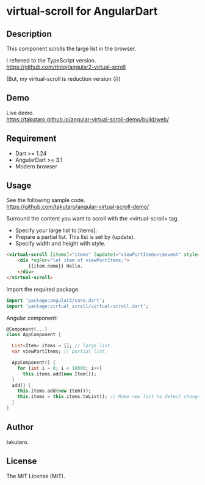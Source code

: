 virtual-scroll for AngularDart
==============================


## Description

This component scrolls the large list in the browser.

I referred to the TypeScript version.<br>
https://github.com/rintoj/angular2-virtual-scroll

(But, my virtual-scroll is reduction version 😣)

## Demo

Live demo.<br>
https://takutaro.github.io/angular-virtual-scroll-demo/build/web/

## Requirement

* Dart >= 1.24
* AngularDart >= 3.1
* Modern browser

## Usage

See the following sample code.<br>
https://github.com/takutaro/angular-virtual-scroll-demo/

Surround the content you want to scroll with the \<virtual-scroll\> tag.
* Specify your large list to [items].
* Prepare a partial list. This list is set by (update).
* Specify width and height with style.

```html
<virtual-scroll [items]="items" (update)="viewPortItems=\$event" style="width:auto; height:75vh;">
    <div *ngFor="let item of viewPortItems;">
        {{item.name}} Hello.
    </div>
</virtual-scroll>
```
Import the required package.

```Dart
import 'package:angular2/core.dart';
import 'package:virtual_scroll/virtual-scroll.dart';
```

Angular component:

```Dart
@Component(...)
class AppComponent {

  List<Item> items = []; // large list.
  var viewPortItems; // partial list.

  AppComponent() {
    for (int i = 0; i < 10000; i++)
      this.items.add(new Item());
  }
  add() {
    this.items.add(new Item());
    this.items = this.items.toList(); // Make new list to detect changes.
  }
}
```

## Author

takutaro.

## License

The MIT License (MIT).